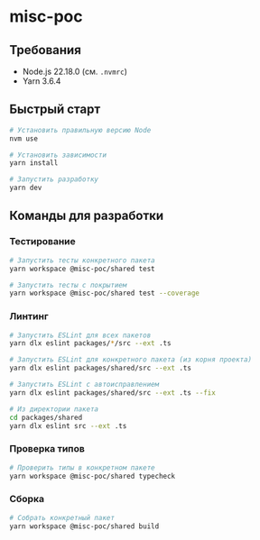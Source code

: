 # misc-poc

## Требования

- Node.js 22.18.0 (см. `.nvmrc`)
- Yarn 3.6.4

## Быстрый старт

```bash
# Установить правильную версию Node
nvm use

# Установить зависимости
yarn install

# Запустить разработку
yarn dev
```

## Команды для разработки

### Тестирование

```bash
# Запустить тесты конкретного пакета
yarn workspace @misc-poc/shared test

# Запустить тесты с покрытием
yarn workspace @misc-poc/shared test --coverage
```

### Линтинг

```bash
# Запустить ESLint для всех пакетов
yarn dlx eslint packages/*/src --ext .ts

# Запустить ESLint для конкретного пакета (из корня проекта)
yarn dlx eslint packages/shared/src --ext .ts

# Запустить ESLint с автоисправлением
yarn dlx eslint packages/shared/src --ext .ts --fix

# Из директории пакета
cd packages/shared
yarn dlx eslint src --ext .ts
```

### Проверка типов

```bash
# Проверить типы в конкретном пакете
yarn workspace @misc-poc/shared typecheck
```

### Сборка

```bash
# Собрать конкретный пакет
yarn workspace @misc-poc/shared build
```
